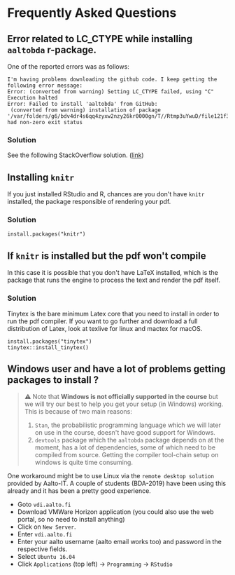 # Frequently Asked Questions
## Error related to LC_CTYPE while installing `aaltobda` r-package.
One of the reported errors was as follows:
```
I'm having problems downloading the github code. I keep getting the following error message:
Error: (converted from warning) Setting LC_CTYPE failed, using "C"
Execution halted
Error: Failed to install 'aaltobda' from GitHub:
 (converted from warning) installation of package '/var/folders/g6/bdv4dr4s6qq4zyxw2nzy26kr0000gn/T//Rtmp3uYwuD/file121f355845a3/aaltobda_0.1.tar.gz' had non-zero exit status
 ```

### Solution
See the following StackOverflow solution. ([link](https://stackoverflow.com/a/3909546))

## Installing `knitr`
If you just installed RStudio and R, chances are you don't have `knitr` installed, the package responsible of rendering your pdf.

### Solution
```{r}
install.packages("knitr")
```

## If `knitr` is installed but the pdf won't compile
In this case it is possible that you don't have LaTeX installed, which is the package that runs the engine to process the text and render the pdf itself.

### Solution
Tinytex is the bare minimum Latex core that you need to install in order to run the pdf compiler. If you want to go further and download a full distribution of Latex, look at texlive for linux and mactex for macOS.

```{r}
install.packages("tinytex")
tinytex::install_tinytex()
```

## Windows user and have a lot of problems getting packages to install ?

> ⚠️ Note that **Windows is not officially supported in the course** but we will try our best to help you get your setup (in Windows) working. This is because of two main reasons:
> 1. `Stan`, the probabilistic programming language which we will later on use in the course, doesn't have good support for Windows. 
> 2. `devtools` package which the `aaltobda` package depends on at the moment, has a lot of dependencies, some of which need to be compiled from source. Getting the compiler tool-chain setup on windows is quite time consuming. 

One workaround might be to use Linux via the `remote desktop solution` provided by Aalto-IT. A couple of students (BDA-2019) have been using this already and it has been a pretty good experience.
* Goto `vdi.aalto.fi`
* Download VMWare Horizon application (you could also use the web portal, so no need to install anything)
* Click on `New Server`.
* Enter `vdi.aalto.fi`
* Enter your aalto username (aalto email works too) and password in the respective fields.
* Select `Ubuntu 16.04`
* Click `Applications` (top left) -> `Programming` -> `RStudio`

